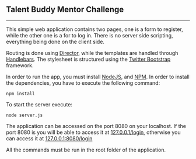 
## Talent Buddy Mentor Challenge
-------

This simple web application contains two pages, one is a form to register, while the other one is a for to log in. There is no server side scripting, everything being done on the client side.

Routing is done using [Director](https://github.com/flatiron/director), while the templates are handled through [Handlebars](http://handlebarsjs.com/). The stylesheet is structured using the [Twitter Bootstrap](https://getbootstrap.com/) framework.

In order to run the app, you must install [NodeJS](http://nodejs.org/), and [NPM](https://www.npmjs.org/). In order to install the dependencies, you have to execute the following command: 
```
npm install
```
To start the server execute:
```
node server.js
```
The application can be accessed on the port 8080 on your localhost. If the port 8080 is you will be able to access it at [127.0.0.1/login](http://127.0.0.1/login), otherwise you can access it at [127.0.0.1:8080/login](http://127.0.0.1:8080/login)

All the commands must be run in the root folder of the application.
